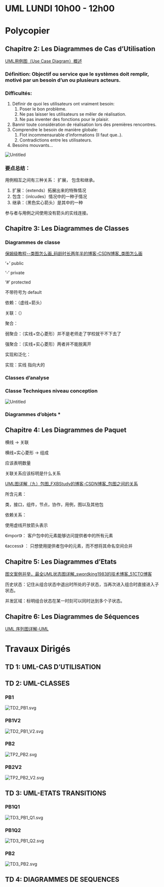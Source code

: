 # UML LUNDI 10h00 - 12h00

# Polycopier

## Chapitre 2: Les Diagrammes de Cas d’Utilisation

[UML用例图（Use Case Diagram）概述](https://zhuanlan.zhihu.com/p/135348779)

### Définition: Objectif ou service que le systèmes doit remplir, motivé par un besoin d’un ou plusieurs acteurs.

### Difficultés:

1. Définir de quoi les utilisateurs ont vraiment besoin:
    1. Poser le bon problème.
    2. Ne pas laisser les utilisateurs se mêler de réalisation.
    3. Ne pas inventer des fonctions pour le plaisir.
2. Bannir toute considération de réalisation lors des premières rencontres.
3. Comprendre le besoin de manière globale:
    1. Flot incommensurable d’informations (Il faut que..).
    2. Contradictions entre les utilisateurs.
4. Besoins mouvants…

![Untitled](Untitled.png)

### 要点总结：

用例相互之间有三种关系： 扩展， 包含和继承。

1. 扩展：（extends）拓展出来的特殊情况 
2. 包含：（inlcudes）情况中的一种子情况
3. 继承：（黑色实心箭头）是其中的一种

参与者与用例之间使用没有箭头的实线连接。

## Chapitre 3: Les Diagrammes de Classes

### Diagrammes de classe

[保姆级教程--类图怎么画_码龄时长两年半的博客-CSDN博客_类图怎么画](https://blog.csdn.net/q584401071/article/details/122201102)

‘+’ public

‘-’ private

‘#’ protected

不带符号为 default

依赖：（虚线+箭头）

关联：（）

聚合：

弱聚合：（实线+空心菱形）并不是老师走了学校就干不下去了

强聚合：（实线+实心菱形）两者并不能脱离开

实现和泛化：

实现：实线 指向大的

### Classes d’analyse

### Classe Techniques niveau conception

![Untitled](Untitled%201.png)

### Diagrammes d’objets *

## Chapitre 4: Les Diagrammes de Paquet

横线 → 关联 

横线+实心菱形 → 组成

应该表明数量

关联关系应该标明是什么关系

[UML图详解（九）包图_FXBStudy的博客-CSDN博客_包图之间的关系](https://blog.csdn.net/fanxiaobin577328725/article/details/51700528)

所含元素：

类，接口，组件，节点，协作，用例，图以及其他包

依赖关系：

使用虚线开放箭头表示

《import》： 客户包中的元素能够访问提供者中的所有元素

《access》 ： 只想使用提供者包中的元素，而不想将其命名空间合并

## Chapitre 5: Les Diagrammes d’Etats

[图文案例并举，最全UML状态图详解_swordking1983的技术博客_51CTO博客](https://blog.51cto.com/u_2702712/2350266)

历史状态：记住从组合状态中退出时所处的子状态，当再次进入组合时直接进入子状态。

并发区域：标明组合状态在某一时刻可以同时达到多个子状态。

## Chapitre 6: Les Diagrammes de Séquences

[UML 序列图详解-UML](http://www.uml.org.cn/oobject/201909232.asp)

# Travaux Dirigés

## TD 1: UML-CAS D’UTILISATION

## TD 2: UML-CLASSES

### PB1

![TD2_PB1.svg](TD2_PB1.svg)

### PB1V2

![TD2_PB1_V2.svg](TD2_PB1_V2.svg)

### PB2

![TP2_PB2.svg](TP2_PB2.svg)

### PB2V2

![TP2_PB2_V2.svg](TP2_PB2_V2.svg)

## TD 3: UML-ETATS TRANSITIONS

### PB1Q1

![TD3_PB1_Q1.svg](TD3_PB1_Q1.svg)

### PB1Q2

![TD3_PB1_Q2.svg](TD3_PB1_Q2.svg)

### PB2

![TD3_PB2.svg](TD3_PB2.svg)

## TD 4: DIAGRAMMES DE SEQUENCES